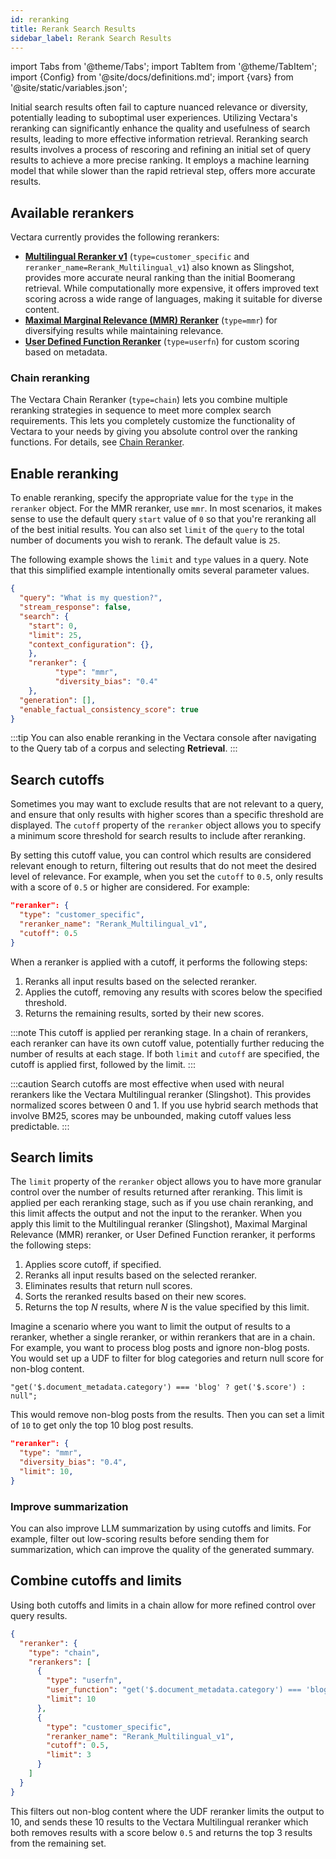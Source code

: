 ```yaml
---
id: reranking
title: Rerank Search Results
sidebar_label: Rerank Search Results
---
```


import Tabs from '@theme/Tabs';
import TabItem from '@theme/TabItem';
import {Config} from '@site/docs/definitions.md';
import {vars} from '@site/static/variables.json';

Initial search results often fail to capture nuanced relevance or diversity, 
potentially leading to suboptimal user experiences. Utilizing Vectara's 
reranking can significantly enhance the quality and usefulness of 
search results, leading to more effective information retrieval. Reranking 
search results involves a process of rescoring and refining an initial set 
of query results to achieve a more precise ranking. It employs a machine 
learning model that while slower than the rapid retrieval step, offers more 
accurate results.

## Available rerankers

Vectara currently provides the following rerankers: 

* [**Multilingual Reranker v1**](/docs/learn/vectara-multi-lingual-reranker) (`type=customer_specific` and `reranker_name=Rerank_Multilingual_v1`) 
  also known as Slingshot, provides more accurate neural ranking than the 
  initial Boomerang retrieval. While computationally more expensive, it offers 
  improved text scoring across   a wide range of languages, making it suitable 
  for diverse content.
* [**Maximal Marginal Relevance (MMR) Reranker**](/docs/learn/mmr-reranker) (`type=mmr`) 
  for diversifying results while maintaining relevance.
* [**User Defined Function Reranker**](/docs/learn/user-defined-function-reranker) (`type=userfn`) for 
  custom scoring based on metadata.

### Chain reranking

The Vectara Chain Reranker (`type=chain`) lets you combine multiple reranking 
strategies in sequence to meet more complex search requirements. This lets you 
completely customize the functionality of Vectara to your needs by giving you 
absolute control over the ranking functions. For details, see [Chain Reranker](/docs/learn/chain-reranker).

## Enable reranking

To enable reranking, specify the appropriate value for the `type` in the 
`reranker` object. For the MMR reranker, use `mmr`. In most scenarios, 
it makes sense to use the default query `start` value of `0` so that you're 
reranking all of the best initial results. You can also set `limit` of the 
`query` to the total number of documents you wish to rerank. The default value 
is `25`.

The following example shows the `limit` and `type` values in a query. Note that 
this simplified example intentionally omits several parameter values.

```json
{
  "query": "What is my question?",
  "stream_response": false,
  "search": {
    "start": 0,
    "limit": 25,
    "context_configuration": {},
    },
    "reranker": {
          "type": "mmr",
          "diversity_bias": "0.4"
    },
  "generation": [],
  "enable_factual_consistency_score": true
}
```
:::tip
You can also enable reranking in the Vectara console after navigating to the 
Query tab of a corpus and selecting **Retrieval**.
:::

## Search cutoffs 

Sometimes you may want to exclude results that are not relevant to a 
query, and ensure that only results with higher scores than a specific 
threshold are displayed. The `cutoff` property of the `reranker` object allows 
you to specify a minimum score threshold for search results to include after 
reranking. 

By setting this cutoff value, you can control which results are considered 
relevant enough to return, filtering out results that do not meet the desired 
level of relevance. For example, when you set the `cutoff` to `0.5`, only results 
with a score of `0.5` or higher are considered. For example:

```json
"reranker": {
  "type": "customer_specific",
  "reranker_name": "Rerank_Multilingual_v1",
  "cutoff": 0.5
}
```
When a reranker is applied with a cutoff, it performs the following steps:

1. Reranks all input results based on the selected reranker.
2. Applies the cutoff, removing any results with scores below the specified 
   threshold.
3. Returns the remaining results, sorted by their new scores.

:::note
This cutoff is applied per reranking stage. In a chain of rerankers, each 
reranker can have its own cutoff value, potentially further reducing the 
number of results at each stage. If both `limit` and `cutoff` are specified, the 
cutoff is applied first, followed by the limit.
:::

:::caution
Search cutoffs are most effective when used with neural rerankers like 
the Vectara Multilingual reranker (Slingshot). This provides normalized 
scores between 0 and 1. If you use hybrid search methods that involve BM25, 
scores may be unbounded, making cutoff values less predictable.
:::

## Search limits

The `limit` property of the `reranker` object allows you to have more 
granular control over the number of results returned after reranking. This 
limit is applied per each reranking stage, such as if you use chain reranking, 
and this limit affects the output and not the input to the reranker. 
When you apply this limit to the Multilingual reranker (Slingshot), Maximal 
Marginal Relevance (MMR) reranker, or User Defined Function reranker, it 
performs the following steps:

1. Applies score cutoff, if specified.
2. Reranks all input results based on the selected reranker.
3. Eliminates results that return null scores.
4. Sorts the reranked results based on their new scores.
5. Returns the top *N* results, where *N* is the value specified by this limit.

Imagine a scenario where you want to limit the output of results to a reranker, 
whether a single reranker, or within rerankers that are in a chain. For 
example, you want to process blog posts and ignore non-blog posts. You would 
set up a UDF to filter for blog categories and return null score for non-blog 
content. 

`"get('$.document_metadata.category') === 'blog' ? get('$.score') : null";`

This would remove non-blog posts from the results. Then you can set a 
limit of `10` to get only the top 10 blog post results.

```json
"reranker": {
  "type": "mmr",
  "diversity_bias": "0.4",
  "limit": 10,
}
```

### Improve summarization

You can also improve LLM summarization by using cutoffs and limits. For 
example, filter out low-scoring results before sending them for summarization, 
which can improve the quality of the generated summary.

## Combine cutoffs and limits

Using both cutoffs and limits in a chain allow for more refined control over 
query results. 

```json
{
  "reranker": {
    "type": "chain",
    "rerankers": [
      {
        "type": "userfn",
        "user_function": "get('$.document_metadata.category') === 'blog' ? get('$.score') : null",
        "limit": 10
      },
      {
        "type": "customer_specific",
        "reranker_name": "Rerank_Multilingual_v1",
        "cutoff": 0.5,
        "limit": 3
      }
    ]
  }
}
```
This filters out non-blog content where the UDF reranker limits the output to 
10, and sends these 10 results to the Vectara Multilingual reranker which both 
removes results with a score below `0.5` and returns the top 3 results from 
the remaining set.

